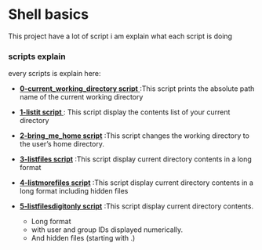 # Shell basics

This project have a lot of script i am explain what each script is doing


### scripts explain

every scripts is explain here:

- [**0-current_working_directory script** ]( "./0-current_working_directory") :This script prints the absolute path name of the current working directory

- [**1-listit script** ]( "./1-listit") : This script display the contents list of your current directory

- [ **2-bring_me_home script**]( "./2-bring_me_home") :This script  changes the working directory to the user’s home directory.

- [ **3-listfiles script**]( "./3-listfiles") :This script  display current directory contents in a long format

- [ **4-listmorefiles script**]( "./4-listmorefiles") :This script  display current directory contents in a long format including hidden files

- [ **5-listfilesdigitonly script**]( "./5-listfilesdigitonly") :This script  display current directory contents.
    - Long format
    - with user and group IDs displayed numerically.
    - And hidden files (starting with .)
 


